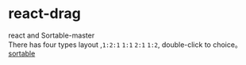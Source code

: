 # react-drag
react and Sortable-master   
There has four types layout ,`1:2:1`  `1:1`  `2:1`  `1:2`,  double-click to choice。    
[sortable](https://github.com/RubaXa/Sortable)
